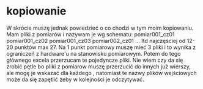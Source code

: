 # kopiowanie
W skrócie muszę jednak powiedzieć o co chodzi w tym moim kopiowaniu. Mam pliki z pomiarów i nazywam je wg schematu:
pomiar001_cz01
pomiar001_cz02
pomiar001_cz03
pomiar002_cz01
... Itd najczęściej od 12-20 punktów max 27.
Na 1 punkt pomiarowy muszę mieć 3 pliki i to wynika z ograniczeń z hardware'u na stanowisku pomiarowym.
Potem do tego głównego excela przerzucam te pojedyncze pliki. Nie wiem czy da się zrobić pętle bo pliki z pomiarow muszę 
przerzucić do innych już wierszy, ale mogę je wskazać dla każdego , natomiast te nazwy plików wejściowych może da się zapętlić 
żeby w kolejności je odczytywać.
